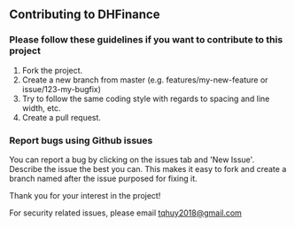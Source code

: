 ## Contributing to DHFinance

### Please follow these guidelines if you want to contribute to this project

1. Fork the project.
2. Create a new branch from master (e.g. features/my-new-feature or issue/123-my-bugfix)
3. Try to follow the same coding style with regards to spacing and line width, etc.
4. Create a pull request.

### Report bugs using Github issues

You can report a bug by clicking on the issues tab and 'New Issue'. Describe the issue the best you can. This makes it
easy to fork and create a branch named after the issue purposed for fixing it.

Thank you for your interest in the project!

For security related issues, please email tqhuy2018@gmail.com
